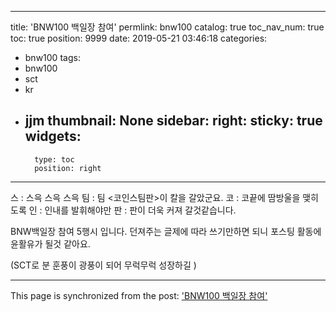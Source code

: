 
---
title: 'BNW100 백일장 참여'
permlink: bnw100
catalog: true
toc_nav_num: true
toc: true
position: 9999
date: 2019-05-21 03:46:18
categories:
- bnw100
tags:
- bnw100
- sct
- kr
- jjm
thumbnail: None
sidebar:
    right:
        sticky: true
widgets:
    -
        type: toc
        position: right
---


스 : 스윽 스윽 스윽 
팀 : 팀 <코인스팀판>이 칼을 갈았군요. 
코 : 코끝에 땀방울을 맺히도록
인 : 인내를 발휘해야만
판 : 판이 더욱 커져 갈것같습니다. 

BNW백일장 참여 5행시 입니다. 
던져주는 글제에 따라 쓰기만하면 되니 
포스팅 활동에 윤활유가 될것 같아요.  

(SCT로 분 훈풍이 광풍이 되어 무럭무럭 성장하길 )

- - -

This page is synchronized from the post: ['BNW100 백일장 참여'](https://steemit.com/@kingbit/bnw100)
